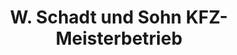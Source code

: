 ---
title: "W. Schadt und Sohn KFZ-Meisterbetrieb"
url: /ruesselsheim-am-main/w-schadt-und-sohn-kfz-meisterbetrieb/
shop: Autowerkstatt
---